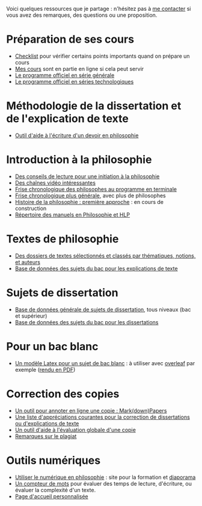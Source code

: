 Voici quelques ressources que je partage : n'hésitez pas à [me contacter](http://eyssette.github.io/) si vous avez des remarques, des questions ou une proposition.

# Préparation de ses cours

- [Checklist](https://eyssette.github.io/ressources-generales-enseignement-philosophie/checklist) pour vérifier certains points importants quand on prépare un cours
- [Mes cours](https://eyssette.github.io/cours/) sont en partie en ligne si cela peut servir
- [Le programme officiel en série générale](https://eyssette.github.io/ressources-generales-enseignement-philosophie/programme-philosophie-serie-generale)
- [Le programme officiel en séries technologiques](https://eyssette.github.io/ressources-generales-enseignement-philosophie/programme-philosophie-series-technologiques)


# Méthodologie de la dissertation et de l'explication de texte

- [Outil d'aide à l'écriture d'un devoir en philosophie](https://eyssette.github.io/ressources-generales-enseignement-philosophie/outil-aide-ecriture-philosophie.md)

# Introduction à la philosophie

- [Des conseils de lecture pour une initiation à la philosophie](https://eyssette.github.io/ressources-generales-enseignement-philosophie/conseils-lectures-initiation-philosophie)
- [Des chaînes vidéo intéressantes](https://eyssette.github.io/ressources-generales-enseignement-philosophie/chaines-video-interessantes)
- [Frise chronologique des philosophes au programme en terminale](https://eyssette.github.io/frise-philo/terminale.html)
- [Frise chronologique plus générale](https://eyssette.github.io/frise-philo/), avec plus de philosophes
- [Histoire de la philosophie : première approche](https://eyssette.github.io/timelines/philosophie-occidentale.html) : en cours de construction
- [Répertoire des manuels en Philosophie et HLP](https://eyssette.github.io/ressources-generales-enseignement-philosophie/manuels)

# Textes de philosophie

- [Des dossiers de textes sélectionnés et classés par thématiques, notions, et auteurs](https://eyssette.github.io/dossiers/)
- [Base de données des sujets du bac pour les explications de texte ](https://eyssette.github.io/sujets-philosophie-bac/explications.html)

# Sujets de dissertation

- [Base de données générale de sujets de dissertation](https://eyssette.github.io/sujets-philosophie/), tous niveaux (bac et supérieur)
- [Base de données des sujets du bac pour les dissertations](https://eyssette.github.io/sujets-philosophie-bac/dissertations.html)

# Pour un bac blanc
- [Un modèle Latex pour un sujet de bac blanc](https://github.com/eyssette/ressources-generales-enseignement-philosophie/blob/master/modele-bac-blanc.tex) : à utiliser avec [overleaf](https://www.overleaf.com/) par exemple ([rendu en PDF](https://latexonline.cc/compile?url=https%3A%2F%2Fraw.githubusercontent.com%2Feyssette%2Fressources-generales-enseignement-philosophie%2Fmaster%2Fmodele-bac-blanc.tex&trackId=1593107675825))

# Correction des copies
- [Un outil pour annoter en ligne une copie : Mark(down)Papers](https://eyssette.github.io/mark-down-papers/)
- [Une liste d'appréciations courantes pour la correction de dissertations ou d'explications de texte](https://eyssette.github.io/ressources-generales-enseignement-philosophie/liste-appreciations-courantes)
- [Un outil d'aide à l'évaluation globale d'une copie](https://eyssette.github.io/evaluation-rapide/)
- [Remarques sur le plagiat](https://eyssette.github.io/ressources-generales-enseignement-philosophie/remarques-sur-le-plagiat)

# Outils numériques

- [Utiliser le numérique en philosophie](https://eyssette.github.io/cours/form-num/c/) : site pour la formation et [diaporama](https://eyssette.github.io/marp-slides/slides/Formation_num%C3%A9rique.html)
- [Un compteur de mots](https://eyssette.github.io/combiendemots/) pour évaluer des temps de lecture, d'écriture, ou évaluer la complexité d'un texte.
- [Page d'accueil personnalisée](https://eyssette.github.io/start-page/)

